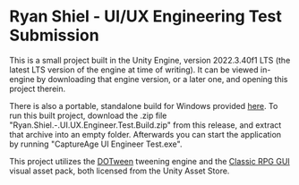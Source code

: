 # Ryan Shiel - UI/UX Engineering Test Submission

This is a small project built in the Unity Engine, version 2022.3.40f1 LTS (the latest LTS version of the engine at time of writing). It can be viewed in-engine by downloading that engine version, or a later one, and opening this project therein.

There is also a portable, standalone build for Windows provided [here](https://github.com/shielrp/CaptureAge-UIUX-Test/releases/tag/v1.0). To run this built project, download the .zip file "Ryan.Shiel.-.UI.UX.Engineer.Test.Build.zip" from this release, and extract that archive into an empty folder. Afterwards you can start the application by running "CaptureAge UI Engineer Test.exe".

This project utilizes the [DOTween](https://assetstore.unity.com/packages/tools/animation/dotween-hotween-v2-27676) tweening engine and the [Classic RPG GUI](https://assetstore.unity.com/packages/2d/gui/classic-rpg-gui-160253) visual asset pack, both licensed from the Unity Asset Store.
